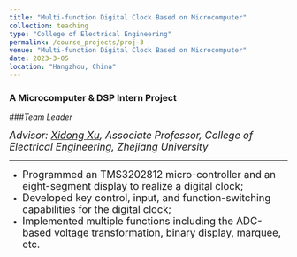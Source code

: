```yaml
---
title: "Multi-function Digital Clock Based on Microcomputer"
collection: teaching
type: "College of Electrical Engineering"
permalink: /course_projects/proj-3
venue: "Multi-function Digital Clock Based on Microcomputer"
date: 2023-3-05
location: "Hangzhou, China"
---
```


### A Microcomputer & DSP Intern Project

###*Team Leader*




*<font size=4>Advisor: [Xidong Xu](http://ee.zju.edu.cn/2020/0609/c51919a2150927/page.htm), Associate Professor, College of Electrical Engineering, Zhejiang University</font>*  

- - -  

- <font size =4>Programmed an TMS3202812 micro-controller and an eight-segment display to realize a digital clock;</font>
- <font size =4>Developed key control, input, and function-switching capabilities for the digital clock;</font>
- <font size =4>Implemented multiple functions including the ADC-based voltage transformation, binary display, marquee, etc.</font>
